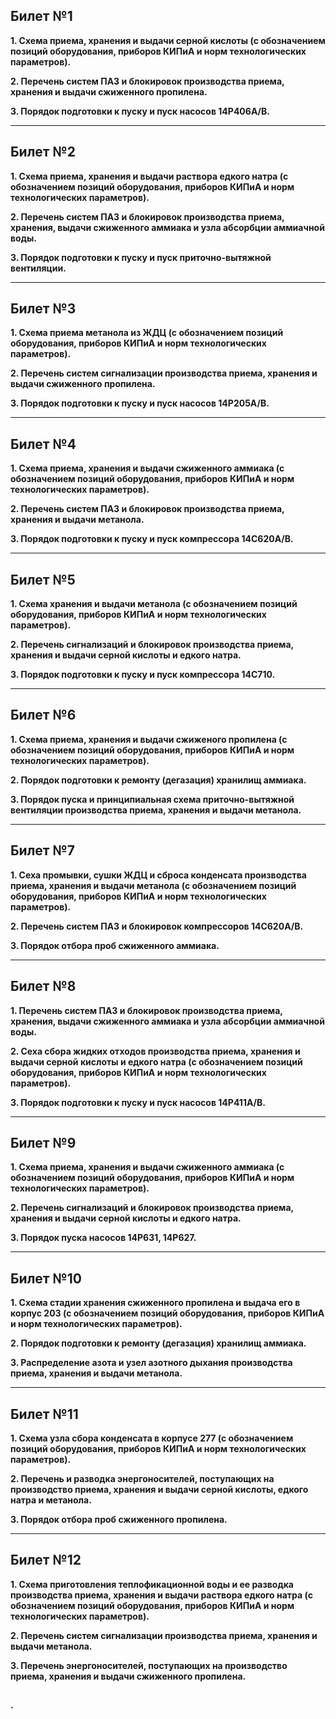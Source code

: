 ## **Билет №1**

   **1. Схема приема, хранения и выдачи серной кислоты (с обозначением позиций оборудования, приборов КИПиА и норм технологических параметров).**

  
   **2. Перечень систем ПАЗ и блокировок производства приема, хранения и выдачи сжиженного пропилена.**

  
   **3. Порядок подготовки к пуску и пуск насосов 14Р406А/В.**

----

## **Билет №2**

   **1. Схема приема, хранения и выдачи раствора едкого натра (с обозначением позиций оборудования, приборов КИПиА и норм технологических параметров).**

 
   **2. Перечень систем ПАЗ и блокировок производства приема, хранения, выдачи сжиженного аммиака и узла абсорбции аммиачной воды.**

 
   **3. Порядок подготовки к пуску и пуск приточно-вытяжной вентиляции.**

----

## **Билет №3**

   **1. Схема приема метанола из ЖДЦ (с обозначением позиций оборудования, приборов КИПиА и норм технологических параметров).**

 
   **2. Перечень систем сигнализации производства приема, хранения и выдачи сжиженного пропилена.**

 
   **3. Порядок подготовки к пуску и пуск насосов 14Р205А/В.**

----

## **Билет №4**

   **1. Схема приема, хранения и выдачи сжиженного аммиака (с обозначением позиций оборудования, приборов КИПиА и норм технологических параметров).**

 
   **2. Перечень систем ПАЗ и блокировок производства приема, хранения и выдачи метанола.**

 
   **3. Порядок подготовки к пуску и пуск компрессора 14С620А/В.**

----

## **Билет №5**

   **1. Схема хранения и выдачи метанола (с обозначением позиций оборудования, приборов КИПиА и норм технологических параметров).**

 
   **2. Перечень сигнализаций и блокировок производства приема, хранения и выдачи серной кислоты и едкого натра.**

 
   **3. Порядок подготовки к пуску и пуск компрессора 14C710.**

----

## **Билет №6**

   **1. Схема приема, хранения и выдачи сжиженого пропилена (с обозначением позиций оборудования, приборов КИПиА и норм технологических параметров).**

 
   **2. Порядок подготовки к ремонту (дегазация) хранилищ аммиака.**

 
   **3. Порядок пуска и принципиальная схема приточно-вытяжной вентиляции производства приема, хранения и выдачи метанола.**
   
----

## **Билет №7**

   **1. Сеха промывки, сушки ЖДЦ и сброса конденсата производства приема, хранения и выдачи метанола (с обозначением позиций оборудования, приборов КИПиА и норм технологических параметров).**

 
   **2. Перечень систем ПАЗ и блокировок компрессоров 14С620A/B.**

 
   **3. Порядок отбора проб сжиженного аммиака.**

----

## **Билет №8**

   **1. Перечень систем ПАЗ и блокировок производства приема, хранения, выдачи сжиженного аммиака и узла абсорбции аммиачной воды.**

 
   **2. Сеха сбора жидких отходов производства приема, хранения и выдачи серной кислоты и едкого натра (с обозначением позиций оборудования, приборов КИПиА и норм технологических параметров).**

 
   **3. Порядок подготовки к пуску и пуск насосов 14P411A/B.**

----

## **Билет №9**

   **1. Схема приема, хранения и выдачи сжиженного аммиака (с обозначением позиций оборудования, приборов КИПиА и норм технологических параметров).**

 
   **2. Перечень сигнализаций и блокировок производства приема, хранения и выдачи серной кислоты и едкого натра.**

 
   **3. Порядок пуска насосов 14Р631, 14Р627.**

----

## **Билет №10**

   **1. Схема стадии хранения сжиженного пропилена и выдача его в корпус 203 (с обозначением позиций оборудования, приборов КИПиА и норм технологических параметров).**

 
   **2. Порядок подготовки к ремонту (дегазация) хранилищ аммиака.**

 
   **3. Распределение азота и узел азотного дыхания производства приема, хранения и выдачи метанола.**

----

## **Билет №11**

   **1. Схема узла сбора конденсата в корпусе 277 (с обозначением позиций оборудования, приборов КИПиА и норм технологических параметров).**

 
   **2. Перечень и разводка энергоносителей, поступающих на производство приема, хранения и выдачи серной кислоты, едкого натра и метанола.**

 
   **3. Порядок отбора проб сжиженного пропилена.**

----

## **Билет №12**

   **1. Схема приготовления теплофикационной воды и ее разводка производства приема, хранения и выдачи раствора едкого натра (с обозначением позиций оборудования, приборов КИПиА и норм технологических параметров).**

 
   **2. Перечень систем сигнализации производства приема, хранения и выдачи метанола.**

 
   **3. Перечень энергоносителей, поступающих на производство приема, хранения и выдачи сжиженного пропилена.**
   
## 
##
**.**
